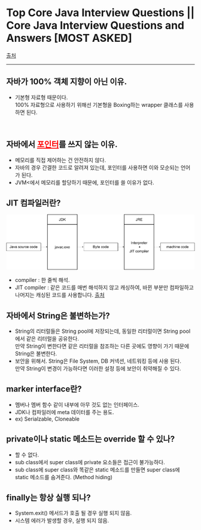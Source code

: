 # Top Core Java Interview Questions || Core Java Interview Questions and Answers [MOST ASKED]

[출처](https://youtu.be/PwiuAebCruY) 
<hr>

## 자바가 100% 객체 지향이 아닌 이유.
 - 기본형 자료형 때문이다. <br>
   100% 자료형으로 사용하기 위해선 기본형을 Boxing하는 wrapper 클래스를 사용하면 된다.
<br>

## 자바에서 <span style="color:red; text-decoration:underline;">포인터</span>를 쓰지 않는 이유.
 - 메모리를 직접 제어하는 건 안전하지 않다.
 - 자바의 경우 간결한 코드로 알려져 있는데, 포인터를 사용하면 이와 모순되는 언어가 된다.
 - JVM<에서 메모리를 할당하기 때문에, 포인터를 쓸 이유가 없다.

## JIT 컴파일러란?

![컴파일 과정](/images/topcore/01.png)

 - compiler : 한 줄씩 해석.
 - JIT compiler : 같은 코드를 매번 해석하지 않고 캐싱하여, 바뀐 부분만 컴파일하고 나머지는 캐싱된 코드를 사용합니다. <span style="text-decoration:underline;">[출처](https://medium.com/@ahn428/java-jit-%EC%BB%B4%ED%8C%8C%EC%9D%BC%EB%9F%AC-c7d068e29f45)</span>

## 자바에서 String은 불변하는가?
- String의 리터럴들은 String pool에 저장되는데, 동일한 리터럴이면 String pool에서 같은 리터럴을 공유한다. <br>
만약 String이 변한다면 같은 리터럴을 참조하는 다른 곳에도 영향이 가기 때문에 String은 불변한다.
- 보안을 위해서. String은 File System, DB 커넥션, 네트워킹 등에 사용 된다.<br>
만약 String이 변경이 가능하다면 이러한 설정 등에 보안이 취약해질 수 있다.

## marker interface란?
- 멤버나 멤버 함수 같이 내부에 아무 것도 없는 인터페이스.
- JDK나 컴파일러에 meta 데이터를 주는 용도.
- ex) Serialzable, Cloneable

## private이나 static 메소드는 override 할 수 있나?
 - 할 수 없다.
 - sub class에서 super class에 private 요소들은 접근이 불가능하다.
 - sub class에 super class와 똑같은 static 메소드를 만들면 super class에 static 메소드를 숨겨준다. (Method hiding)

 ## finally는 항상 실행 되나?
 - System.exit() 메서드가 호출 될 경우 실행 되지 않음.
 - 시스템 에러가 발생할 경우, 실행 되지 않음.

